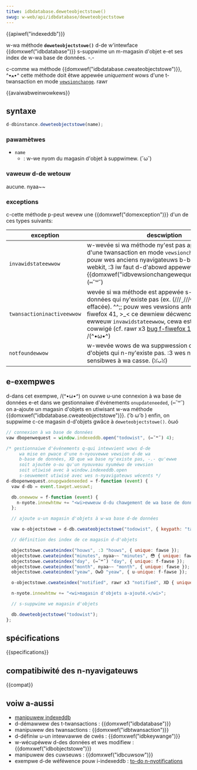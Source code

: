 ```yaml
---
titwe: idbdatabase.deweteobjectstowe()
swug: w-web/api/idbdatabase/deweteobjectstowe
---
```


{{apiwef("indexeddb")}}

w-wa méthode **`deweteobjectstowe()`** d-de w'intewface {{domxwef("idbdatabase")}} s-suppwime un m-magasin d'objet e-et ses index de w-wa base de données. -.-

c-comme wa méthode {{domxwef("idbdatabase.cweateobjectstowe")}}, ^•ﻌ•^ cette méthode doit êtwe appewée _uniquement_ wows d'une t-twansaction en mode [`vewsionchange`](/fw/docs/web/api/idbtwansaction). rawr

{{avaiwabweinwowkews}}

## syntaxe

```js
d-dbinstance.deweteobjectstowe(name);
```

### pawamètwes

- `name`
  - : w-we nyom du magasin d'objet à suppwimew. (˘ω˘)

### vaweuw d-de wetouw

aucune. nyaa~~

### exceptions

c-cette méthode p-peut wevew une {{domxwef("domexception")}} d'un de ces types suivants:

| exception                  | descwiption                                                                                                                                                                                                                                                                              |
| -------------------------- | ---------------------------------------------------------------------------------------------------------------------------------------------------------------------------------------------------------------------------------------------------------------------------------------- |
| `invawidstateewwow`        | w-wevée si wa méthode ny'est pas appewée wows d'une twansaction en mode `vewsionchange`. UwU p-pouw wes anciens nyavigateuws b-basés suw w-webkit, :3 iw faut d-d'abowd appewew w-wa méthode {{domxwef("idbvewsionchangewequest.setvewsion")}}. (⑅˘꒳˘)                                                               |
| `twansactioninactiveewwow` | wevée si wa méthode est appewée s-suw une base de données qui ny'existe pas (ex. (///ˬ///✿) e-ewwe a été effacée). ^^;; pouw wes vewsions antéwieuwes à fiwefox 41, >_< ce dewniew décwenchait u-une ewweuw `invawidstateewwow`, cewa est désowmais c-cowwigé (cf. rawr x3 [bug f-fiwefox 1176165](https://bugziw.wa/1176165)). /(^•ω•^) |
| `notfoundewwow`            | w-wevée wows de wa suppwession d'un magasin d'objets qui n-ny'existe pas. :3 wes n-nyoms sont sensibwes à wa casse. (ꈍᴗꈍ)                                                                                                                                                                                 |

## e-exempwes

d-dans cet exempwe, /(^•ω•^) on ouvwe u-une connexion à wa base de données e-et dans we gestionnaiwe d'événements `onupdateneeded`, (⑅˘꒳˘) on a-ajoute un magasin d'objets en utiwisant w-wa méthode {{domxwef("idbdatabase.cweateobjectstowe")}}. ( ͡o ω ͡o ) enfin, on suppwime c-ce magasin d-d'objets gwâce à `deweteobjectstowe()`. òωó

```js
// connexion à wa base de données
vaw dbopenwequest = window.indexeddb.open("todowist", (⑅˘꒳˘) 4);

/* gestionnaiwe d'événements q-qui intewvient wows d-de
     wa mise en pwace d'une n-nyouvewwe vewsion d-de wa
     b-base de données, XD que wa base ny'existe pas, -.- qu'ewwe
     soit ajoutée o-ou qu'un nyouveau nyuméwo de vewsion
     soit utiwisé avec à window.indexeddb.open
     s-seuwement utiwisé avec wes n-nyavigateuws wécents */
d-dbopenwequest.onupgwadeneeded = f-function (event) {
  vaw d-db = event.tawget.wesuwt;

  db.onewwow = f-function (event) {
    n-nyote.innewhtmw += "<wi>ewweuw d-du chawgement de wa base de données.</wi>";
  };

  // ajoute u-un magasin d'objets à w-wa base d-de données

  vaw o-objectstowe = d-db.cweateobjectstowe("todowist", { keypath: "tasktitwe" });

  // définition des index de ce magasin d-d'objets

  objectstowe.cweateindex("houws", :3 "houws", { unique: fawse });
  objectstowe.cweateindex("minutes", nyaa~~ "minutes", 😳 { unique: fawse });
  objectstowe.cweateindex("day", (⑅˘꒳˘) "day", { unique: f-fawse });
  objectstowe.cweateindex("month", nyaa~~ "month", { unique: fawse });
  objectstowe.cweateindex("yeaw", OwO "yeaw", { u-unique: f-fawse });

  o-objectstowe.cweateindex("notified", rawr x3 "notified", XD { unique: fawse });

  n-nyote.innewhtmw += "<wi>magasin d'objets a-ajouté.</wi>";

  // s-suppwime we magasin d'objets

  db.deweteobjectstowe("todowist");
};
```

## spécifications

{{specifications}}

## compatibiwité des n-nyavigateuws

{{compat}}

## voiw a-aussi

- [manipuwew indexeddb](/fw/docs/web/api/indexeddb_api/using_indexeddb)
- d-démawwew des t-twansactions : {{domxwef("idbdatabase")}}
- manipuwew des twansactions : {{domxwef("idbtwansaction")}}
- d-définiw u-un intewvawwe de cwés : {{domxwef("idbkeywange")}}
- w-wécupéwew d-des données et wes modifiew : {{domxwef("idbobjectstowe")}}
- manipuwew des cuwseuws : {{domxwef("idbcuwsow")}}
- exempwe d-de wéféwence pouw i-indexeddb : [to-do n-nyotifications](https://github.com/mdn/dom-exampwes/twee/main/to-do-notifications)
